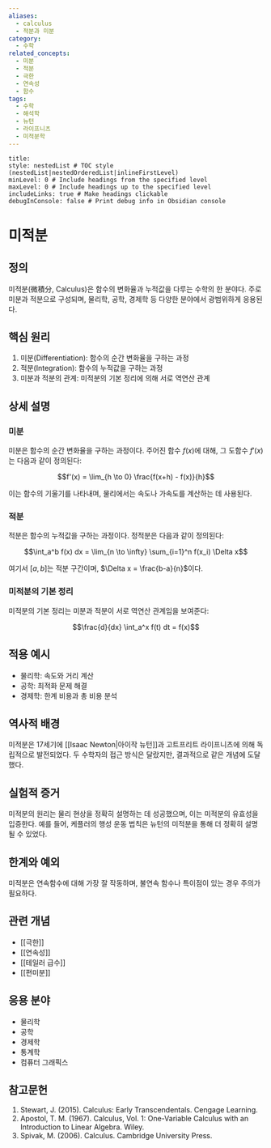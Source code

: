 ```yaml
---
aliases:
  - calculus
  - 적분과 미분
category:
  - 수학
related_concepts:
  - 미분
  - 적분
  - 극한
  - 연속성
  - 함수
tags:
  - 수학
  - 해석학
  - 뉴턴
  - 라이프니츠
  - 미적분학
---
```


```table-of-contents
title: 
style: nestedList # TOC style (nestedList|nestedOrderedList|inlineFirstLevel)
minLevel: 0 # Include headings from the specified level
maxLevel: 0 # Include headings up to the specified level
includeLinks: true # Make headings clickable
debugInConsole: false # Print debug info in Obsidian console
```
# 미적분

## 정의
미적분(微積分, Calculus)은 함수의 변화율과 누적값을 다루는 수학의 한 분야다. 주로 미분과 적분으로 구성되며, 물리학, 공학, 경제학 등 다양한 분야에서 광범위하게 응용된다.

## 핵심 원리
1. 미분(Differentiation): 함수의 순간 변화율을 구하는 과정
2. 적분(Integration): 함수의 누적값을 구하는 과정
3. 미분과 적분의 관계: 미적분의 기본 정리에 의해 서로 역연산 관계

## 상세 설명

### 미분
미분은 함수의 순간 변화율을 구하는 과정이다. 주어진 함수 $f(x)$에 대해, 그 도함수 $f'(x)$는 다음과 같이 정의된다:

$$f'(x) = \lim_{h \to 0} \frac{f(x+h) - f(x)}{h}$$

이는 함수의 기울기를 나타내며, 물리에서는 속도나 가속도를 계산하는 데 사용된다.

### 적분
적분은 함수의 누적값을 구하는 과정이다. 정적분은 다음과 같이 정의된다:

$$\int_a^b f(x) dx = \lim_{n \to \infty} \sum_{i=1}^n f(x_i) \Delta x$$

여기서 $[a,b]$는 적분 구간이며, $\Delta x = \frac{b-a}{n}$이다.

### 미적분의 기본 정리
미적분의 기본 정리는 미분과 적분이 서로 역연산 관계임을 보여준다:

$$\frac{d}{dx} \int_a^x f(t) dt = f(x)$$

## 적용 예시
- 물리학: 속도와 거리 계산
- 공학: 최적화 문제 해결
- 경제학: 한계 비용과 총 비용 분석

## 역사적 배경
미적분은 17세기에 [[Isaac Newton|아이작 뉴턴]]과 고트프리트 라이프니츠에 의해 독립적으로 발전되었다. 두 수학자의 접근 방식은 달랐지만, 결과적으로 같은 개념에 도달했다.

## 실험적 증거
미적분의 원리는 물리 현상을 정확히 설명하는 데 성공했으며, 이는 미적분의 유효성을 입증한다. 예를 들어, 케플러의 행성 운동 법칙은 뉴턴의 미적분을 통해 더 정확히 설명될 수 있었다.

## 한계와 예외
미적분은 연속함수에 대해 가장 잘 작동하며, 불연속 함수나 특이점이 있는 경우 주의가 필요하다.

## 관련 개념
- [[극한]]
- [[연속성]]
- [[테일러 급수]]
- [[편미분]]

## 응용 분야
- 물리학
- 공학
- 경제학
- 통계학
- 컴퓨터 그래픽스


## 참고문헌
1. Stewart, J. (2015). Calculus: Early Transcendentals. Cengage Learning.
2. Apostol, T. M. (1967). Calculus, Vol. 1: One-Variable Calculus with an Introduction to Linear Algebra. Wiley.
3. Spivak, M. (2006). Calculus. Cambridge University Press.

